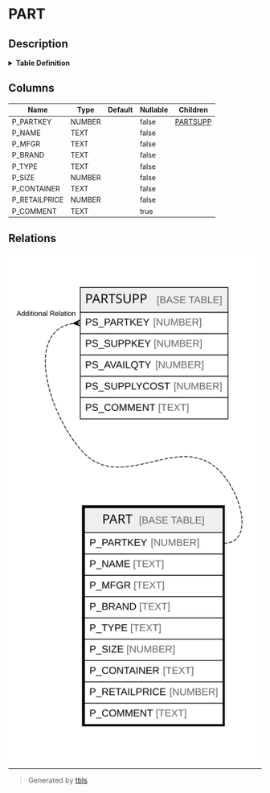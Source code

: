 # PART

## Description

<details>
<summary><strong>Table Definition</strong></summary>

```sql
create or replace TABLE PART (
	P_PARTKEY NUMBER(38,0) NOT NULL,
	P_NAME VARCHAR(55) NOT NULL,
	P_MFGR VARCHAR(25) NOT NULL,
	P_BRAND VARCHAR(10) NOT NULL,
	P_TYPE VARCHAR(25) NOT NULL,
	P_SIZE NUMBER(38,0) NOT NULL,
	P_CONTAINER VARCHAR(10) NOT NULL,
	P_RETAILPRICE NUMBER(12,2) NOT NULL,
	P_COMMENT VARCHAR(23)
);
```

</details>

## Columns

| Name | Type | Default | Nullable | Children |
| ---- | ---- | ------- | -------- | -------- |
| P_PARTKEY | NUMBER |  | false | [PARTSUPP](PARTSUPP.md) |
| P_NAME | TEXT |  | false |  |
| P_MFGR | TEXT |  | false |  |
| P_BRAND | TEXT |  | false |  |
| P_TYPE | TEXT |  | false |  |
| P_SIZE | NUMBER |  | false |  |
| P_CONTAINER | TEXT |  | false |  |
| P_RETAILPRICE | NUMBER |  | false |  |
| P_COMMENT | TEXT |  | true |  |

## Relations

![er](PART.svg)

---

> Generated by [tbls](https://github.com/k1LoW/tbls)
